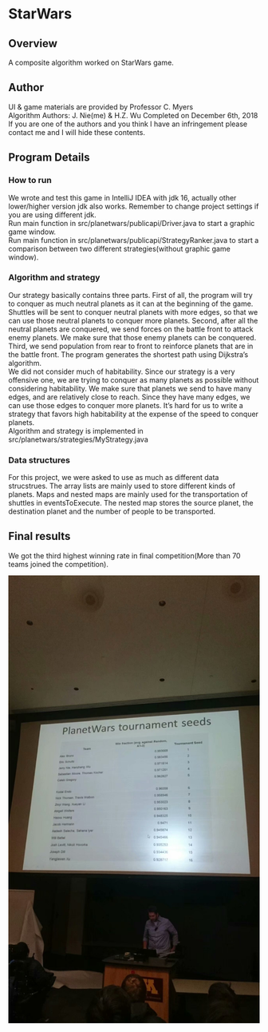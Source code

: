 # StarWars
## Overview  
A composite algorithm worked on StarWars game. 

## Author  
UI & game materials are provided by Professor C. Myers  
Algorithm Authors: J. Nie(me) & H.Z. Wu 
Completed on December 6th, 2018  
If you are one of the authors and you think I have an infringement please contact me and I will hide these contents. 

## Program Details
### How to run
We wrote and test this game in IntelliJ IDEA with jdk 16, actually other lower/higher version jdk also works. Remember to change project settings if you are using different jdk.   
Run main function in src/planetwars/publicapi/Driver.java to start a graphic game window.   
Run main function in src/planetwars/publicapi/StrategyRanker.java to start a comparison between two different strategies(without graphic game window). 

### Algorithm and strategy
Our strategy basically contains three parts. First of all, the program will try to conquer as much neutral planets as it can at the beginning of the game. Shuttles will be sent to conquer neutral planets with more edges, so that we can use those neutral planets to conquer more planets. Second, after all the neutral planets are conquered, we send forces on the battle front to attack enemy planets. We make sure that those enemy planets can be conquered. Third, we send population from rear to front to reinforce planets that are in the battle front. The program generates the shortest path using Dijkstra’s algorithm.  
We did not consider much of habitability. Since our strategy is a very offensive one, we are trying to conquer as many planets as possible without considering habitability. We make sure that planets we send to have many edges, and are relatively close to reach. Since they have many edges, we can use those edges to conquer more planets. It’s hard for us to write a strategy that favors high habitability at the expense of the speed to conquer planets.   
Algorithm and strategy is implemented in src/planetwars/strategies/MyStrategy.java

### Data structures
For this project, we were asked to use as much as different data strucstrues. The array lists are mainly used to store different kinds of planets. Maps and nested maps are mainly used for the transportation of shuttles in eventsToExecute. The nested map stores the source planet, the destination planet and the number of people to be transported. 

## Final results
We got the third highest winning rate in final competition(More than 70 teams joined the competition). 
<p align="center">
  <img src="https://github.com/FlaviusBelisarius/StarWars/blob/master/img/competition-result.jpg" />
</p> 
